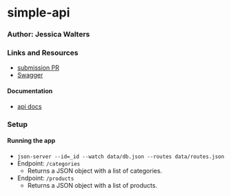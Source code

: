 # simple-api


### Author: Jessica Walters

### Links and Resources
* [submission PR](https://github.com/401-advanced-javascript-jessica/simple-api/pull/1)
* [Swagger](https://editor.swagger.io/?_ga=2.151442681.1950526655.1566256882-2041420182.1566256882
)

#### Documentation
* [api docs](https://editor.swagger.io/?_ga=2.151442681.1950526655.1566256882-2041420182.1566256882) 

### Setup

#### Running the app
* `json-server --id=_id --watch data/db.json --routes data/routes.json`
* Endpoint: `/categories`
  * Returns a JSON object with a list of categories.
* Endpoint: `/products`
  * Returns a JSON object with a list of products.
 